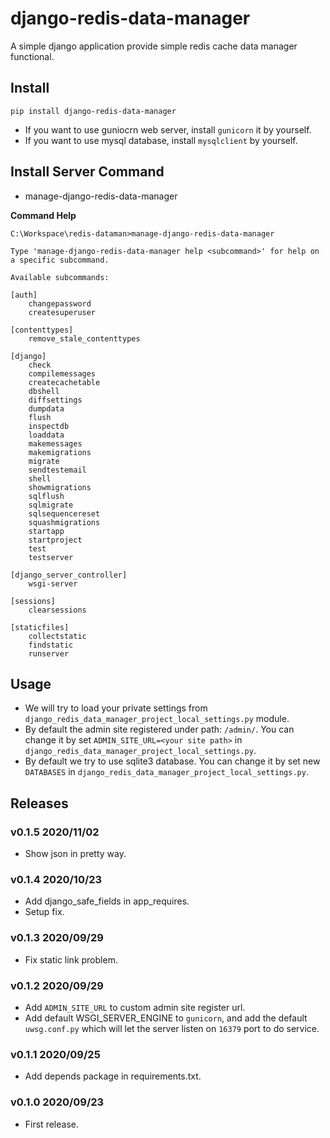 # django-redis-data-manager

A simple django application provide simple redis cache data manager functional.


## Install

```
pip install django-redis-data-manager
```

- If you want to use guniocrn web server, install `gunicorn` it by yourself.
- If you want to use mysql database, install `mysqlclient` by yourself.

## Install Server Command

- manage-django-redis-data-manager

**Command Help**

```
C:\Workspace\redis-dataman>manage-django-redis-data-manager

Type 'manage-django-redis-data-manager help <subcommand>' for help on a specific subcommand.

Available subcommands:

[auth]
    changepassword
    createsuperuser

[contenttypes]
    remove_stale_contenttypes

[django]
    check
    compilemessages
    createcachetable
    dbshell
    diffsettings
    dumpdata
    flush
    inspectdb
    loaddata
    makemessages
    makemigrations
    migrate
    sendtestemail
    shell
    showmigrations
    sqlflush
    sqlmigrate
    sqlsequencereset
    squashmigrations
    startapp
    startproject
    test
    testserver

[django_server_controller]
    wsgi-server

[sessions]
    clearsessions

[staticfiles]
    collectstatic
    findstatic
    runserver
```

## Usage

- We will try to load your private settings from `django_redis_data_manager_project_local_settings.py` module.
- By default the admin site registered under path: `/admin/`. You can change it by set `ADMIN_SITE_URL=<your site path>` in `django_redis_data_manager_project_local_settings.py`.
- By default we try to use sqlite3 database. You can change it by set new `DATABASES` in `django_redis_data_manager_project_local_settings.py`.

## Releases

### v0.1.5 2020/11/02

- Show json in pretty way.

### v0.1.4 2020/10/23

- Add django_safe_fields in app_requires.
- Setup fix.

### v0.1.3 2020/09/29

- Fix static link problem.

### v0.1.2 2020/09/29

- Add `ADMIN_SITE_URL` to custom admin site register url.
- Add default WSGI_SERVER_ENGINE to `gunicorn`, and add the default `uwsg.conf.py` which will let the server listen on `16379` port to do service.

### v0.1.1 2020/09/25

- Add depends package in requirements.txt.

### v0.1.0 2020/09/23

- First release.